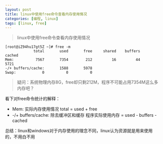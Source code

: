 ```yaml
---
layout: post
title: linux中使用free命令查看内存使用情况
categories: [编程, linux]
tags: [linux, free]
---
```


> linux中使用free命令查看内存使用情况

```
[root@iZ94hu17gt5Z ~]# free -m
             total       used       free     shared    buffers     cached
Mem:          7567       7354        212         16         44       5721
-/+ buffers/cache:       1588       5978
Swap:            0          0          0

```

> 疑问：系统物理内存8G，free却只剩212M，程序不可能占用7354M这么多内存吧？

看下对free命令统计的解释：
* Mem: 实际内存使用情况 total = used + free
* -/+ buffers/cache: 除去缓冲区和缓存 程序实际使用内存 = used - buffers -cached

总结：linux和windows对于内存使用的理念不同，linux认为资源就是用来使用的，不用白不用